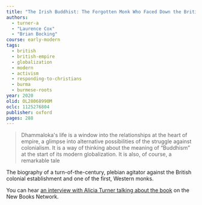```yaml
---
title: "The Irish Buddhist: The Forgotten Monk Who Faced Down the British Empire"
authors:
  - turner-a
  - "Laurence Cox"
  - "Brian Bocking"
course: early-modern
tags:
  - british
  - british-empire
  - globalization
  - modern
  - activism
  - responding-to-christians
  - burma
  - burmese-roots
year: 2020
olid: OL28068990M
oclc: 1125276804
publisher: oxford
pages: 288
---
```


> Dhammaloka's life is a window into the relationships at the heart of empire, a glimpse into alternative possibilities of the struggle against colonialism.
> It is a way of thinking about the meaning of “Buddhism” at the start of its modern globalization.
> It is also, of course, a remarkable tale

The biography of a turn-of-the-century, plebian agitator against the British colonial establishment and one of the first, Western monks.

You can hear [an interview with Alicia Turner talking about the book](/content/av/irish-buddhist_turner-a) on the New Books Network.